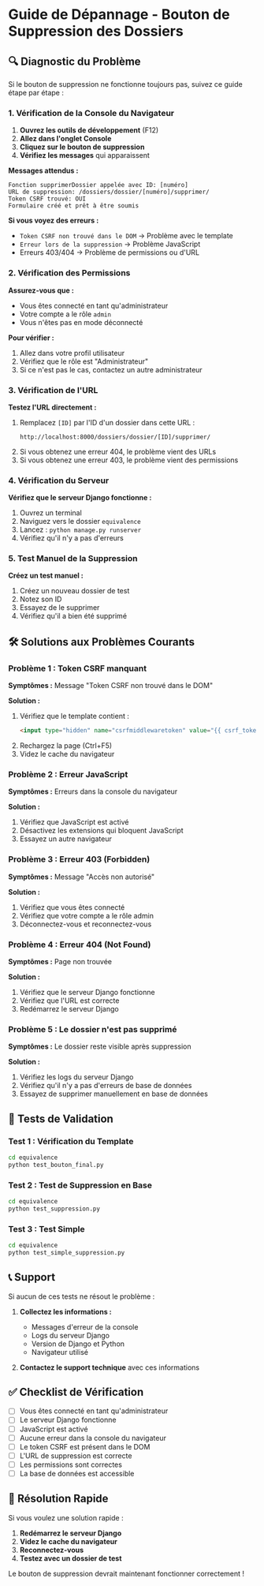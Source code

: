 # Guide de Dépannage - Bouton de Suppression des Dossiers

## 🔍 Diagnostic du Problème

Si le bouton de suppression ne fonctionne toujours pas, suivez ce guide étape par étape :

### 1. Vérification de la Console du Navigateur

1. **Ouvrez les outils de développement** (F12)
2. **Allez dans l'onglet Console**
3. **Cliquez sur le bouton de suppression**
4. **Vérifiez les messages** qui apparaissent

**Messages attendus :**
```
Fonction supprimerDossier appelée avec ID: [numéro]
URL de suppression: /dossiers/dossier/[numéro]/supprimer/
Token CSRF trouvé: OUI
Formulaire créé et prêt à être soumis
```

**Si vous voyez des erreurs :**
- `Token CSRF non trouvé dans le DOM` → Problème avec le template
- `Erreur lors de la suppression` → Problème JavaScript
- Erreurs 403/404 → Problème de permissions ou d'URL

### 2. Vérification des Permissions

**Assurez-vous que :**
- Vous êtes connecté en tant qu'administrateur
- Votre compte a le rôle `admin`
- Vous n'êtes pas en mode déconnecté

**Pour vérifier :**
1. Allez dans votre profil utilisateur
2. Vérifiez que le rôle est "Administrateur"
3. Si ce n'est pas le cas, contactez un autre administrateur

### 3. Vérification de l'URL

**Testez l'URL directement :**
1. Remplacez `[ID]` par l'ID d'un dossier dans cette URL :
   ```
   http://localhost:8000/dossiers/dossier/[ID]/supprimer/
   ```
2. Si vous obtenez une erreur 404, le problème vient des URLs
3. Si vous obtenez une erreur 403, le problème vient des permissions

### 4. Vérification du Serveur

**Vérifiez que le serveur Django fonctionne :**
1. Ouvrez un terminal
2. Naviguez vers le dossier `equivalence`
3. Lancez : `python manage.py runserver`
4. Vérifiez qu'il n'y a pas d'erreurs

### 5. Test Manuel de la Suppression

**Créez un test manuel :**
1. Créez un nouveau dossier de test
2. Notez son ID
3. Essayez de le supprimer
4. Vérifiez qu'il a bien été supprimé

## 🛠️ Solutions aux Problèmes Courants

### Problème 1 : Token CSRF manquant

**Symptômes :** Message "Token CSRF non trouvé dans le DOM"

**Solution :**
1. Vérifiez que le template contient :
   ```html
   <input type="hidden" name="csrfmiddlewaretoken" value="{{ csrf_token }}">
   ```
2. Rechargez la page (Ctrl+F5)
3. Videz le cache du navigateur

### Problème 2 : Erreur JavaScript

**Symptômes :** Erreurs dans la console du navigateur

**Solution :**
1. Vérifiez que JavaScript est activé
2. Désactivez les extensions qui bloquent JavaScript
3. Essayez un autre navigateur

### Problème 3 : Erreur 403 (Forbidden)

**Symptômes :** Message "Accès non autorisé"

**Solution :**
1. Vérifiez que vous êtes connecté
2. Vérifiez que votre compte a le rôle admin
3. Déconnectez-vous et reconnectez-vous

### Problème 4 : Erreur 404 (Not Found)

**Symptômes :** Page non trouvée

**Solution :**
1. Vérifiez que le serveur Django fonctionne
2. Vérifiez que l'URL est correcte
3. Redémarrez le serveur Django

### Problème 5 : Le dossier n'est pas supprimé

**Symptômes :** Le dossier reste visible après suppression

**Solution :**
1. Vérifiez les logs du serveur Django
2. Vérifiez qu'il n'y a pas d'erreurs de base de données
3. Essayez de supprimer manuellement en base de données

## 🔧 Tests de Validation

### Test 1 : Vérification du Template

```bash
cd equivalence
python test_bouton_final.py
```

### Test 2 : Test de Suppression en Base

```bash
cd equivalence
python test_suppression.py
```

### Test 3 : Test Simple

```bash
cd equivalence
python test_simple_suppression.py
```

## 📞 Support

Si aucun de ces tests ne résout le problème :

1. **Collectez les informations :**
   - Messages d'erreur de la console
   - Logs du serveur Django
   - Version de Django et Python
   - Navigateur utilisé

2. **Contactez le support technique** avec ces informations

## ✅ Checklist de Vérification

- [ ] Vous êtes connecté en tant qu'administrateur
- [ ] Le serveur Django fonctionne
- [ ] JavaScript est activé
- [ ] Aucune erreur dans la console du navigateur
- [ ] Le token CSRF est présent dans le DOM
- [ ] L'URL de suppression est correcte
- [ ] Les permissions sont correctes
- [ ] La base de données est accessible

## 🎯 Résolution Rapide

Si vous voulez une solution rapide :

1. **Redémarrez le serveur Django**
2. **Videz le cache du navigateur**
3. **Reconnectez-vous**
4. **Testez avec un dossier de test**

Le bouton de suppression devrait maintenant fonctionner correctement ! 